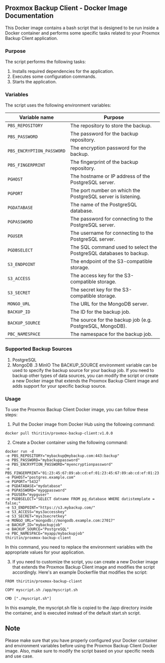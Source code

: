 ## Proxmox Backup Client - Docker Image Documentation

This Docker image contains a bash script that is designed to be run inside a Docker container and performs some specific tasks related to your Proxmox Backup Client application.

### Purpose

The script performs the following tasks:

1. Installs required dependencies for the application.
2. Executes some configuration commands.
3. Starts the application.

### Variables

The script uses the following environment variables:

| Variable name | Purpose |
| --- | --- |
| `PBS_REPOSITORY` | The repository to store the backup. |
| `PBS_PASSWORD` | The password for the backup repository. |
| `PBS_ENCRYPTION_PASSWORD` | The encryption password for the backup. |
| `PBS_FINGERPRINT` | The fingerprint of the backup repository. |
| `PGHOST` | The hostname or IP address of the PostgreSQL server. |
| `PGPORT` | The port number on which the PostgreSQL server is listening. |
| `PGDATABASE` | The name of the PostgreSQL database. |
| `PGPASSWORD` | The password for connecting to the PostgreSQL server. |
| `PGUSER` | The username for connecting to the PostgreSQL server. |
| `PGDBSELECT` | The SQL command used to select the PostgreSQL databases to backup. |
| `S3_ENDPOINT` | The endpoint of the S3-compatible storage. |
| `S3_ACCESS` | The access key for the S3-compatible storage. |
| `S3_SECRET` | The secret key for the S3-compatible storage. |
| `MONGO_URL` | The URL for the MongoDB server. |
| `BACKUP_ID` | The ID for the backup job. |
| `BACKUP_SOURCE` | The source for the backup job (e.g. PostgreSQL, MongoDB). |
| `PBC_NAMESPACE` | The namespace for the backup job.

### Supported Backup Sources

1. PostgreSQL
2. MongoDB
.3 MinIO
The BACKUP_SOURCE environment variable can be used to specify the backup source for your backup job. If you need to backup other types of data sources, you can modify the script or create a new Docker image that extends the Proxmox Backup Client image and adds support for your specific backup source.

### Usage

To use the Proxmox Backup Client Docker image, you can follow these steps:

1. Pull the Docker image from Docker Hub using the following command:
```
docker pull thiritin/proxmox-backup-client:v1.0.0
```
2. Create a Docker container using the following command:
```
docker run -d
-e PBS_REPOSITORY="mybackup@mybackup.com:443:backup"
-e PBS_PASSWORD="mybackuppassword"
-e PBS_ENCRYPTION_PASSWORD="myencryptionpassword"
-e PBS_FINGERPRINT="01:23:45:67:89:ab:cd:ef:01:23:45:67:89:ab:cd:ef:01:23:45:67"
-e PGHOST="postgres.example.com"
-e PGPORT="5432"
-e PGDATABASE="mydatabase"
-e PGPASSWORD="mypgpassword"
-e PGUSER="mypguser"
-e PGDBSELECT="SELECT datname FROM pg_database WHERE datistemplate = false;"
-e S3_ENDPOINT="https://s3.mybackup.com/"
-e S3_ACCESS="mys3accesskey"
-e S3_SECRET="mys3secretkey"
-e MONGO_URL="mongodb://mongodb.example.com:27017"
-e BACKUP_ID="mybackupjob"
-e BACKUP_SOURCE="PostgreSQL"
-e PBC_NAMESPACE="myapp/mybackupjob"
thiritin/proxmox-backup-client
```

In this command, you need to replace the environment variables with the appropriate values for your application.

3. If you need to customize the script, you can create a new Docker image that extends the Proxmox Backup Client image and modifies the script accordingly. Here's an example Dockerfile that modifies the script:
```
FROM thiritin/proxmox-backup-client

COPY myscript.sh /app/myscript.sh

CMD ["./myscript.sh"]

```

In this example, the myscript.sh file is copied to the /app directory inside the container, and is executed instead of the default start.sh script.

## Note
Please make sure that you have properly configured your Docker container and environment variables before using the Proxmox Backup Client Docker image. Also, make sure to modify the script based on your specific needs and use case.
